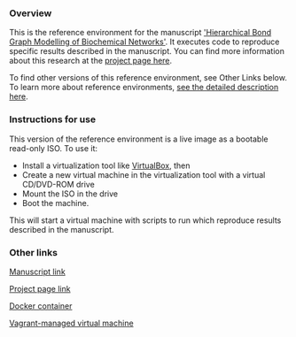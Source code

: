### Overview

This is the reference environment for the manuscript ['Hierarchical Bond Graph Modelling of Biochemical Networks'](http://arxiv.org/abs/1503.01814).  It executes code to reproduce specific results described in the manuscript.   You can find more information about this research at the [project page here](http://uomsystemsbiology.github.io/hbgm/).  

To find other versions of this reference environment, see Other Links below.  To learn more about reference environments, [see the detailed description here](https://uomsystemsbiology.github.io/reference-environments/).  

### Instructions for use

This version of the reference environment is a live image as a bootable read-only ISO.  To use it:

- Install a virtualization tool like [VirtualBox](https://www.virtualbox.org/), then 
- Create a new virtual machine in the virtualization tool with a virtual CD/DVD-ROM drive
- Mount the ISO in the drive
- Boot the machine.  

This will start a virtual machine with scripts to run which reproduce results described in the manuscript.  

### Other links

[Manuscript link](http://arxiv.org/abs/1503.01814)

[Project page link](http://uomsystemsbiology.github.io/hbgm/)

[Docker container](https://hub.docker.com/r/uomsystemsbiology/hbgm/)

[Vagrant-managed virtual machine](https://github.com/uomsystemsbiology/hbgm_reference_environment)

